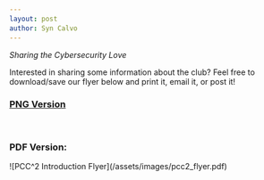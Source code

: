 ```yaml
---
layout: post
author: Syn Calvo
---
```

<em>Sharing the Cybersecurity Love</em>

Interested in sharing some information about the club?  Feel free to download/save our flyer below and print it, email it, or post it!

<a href="/assets/images/pcc2_flyer.png"><h3>PNG Version</h3></a>
<br>

<h3>PDF Version:</h3>
![PCC^2 Introduction Flyer](/assets/images/pcc2_flyer.pdf)<br>
